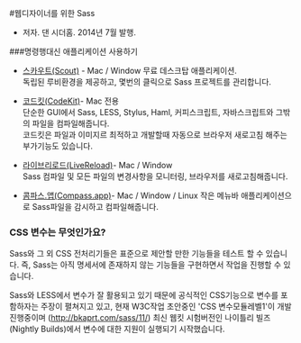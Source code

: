 #웹디자이너를 위한 Sass 
- 저자. 댄 시더홈.  2014년 7월 발행.

###명령행대신 애플리케이션 사용하기

* [스카우트(Scout)](http://bkaprt.com/sass/6/) - Mac / Window 무료 데스크탑 애플리케이션.    
  독립된 루비환경을 제공하고, 몇번의 클릭으로 Sass 프로젝트를 관리합니다.

* [코드킷(CodeKit)](http://bkaprt.com/sass/7/)- Mac 전용    
  단순한 GUI에서 Sass, LESS, Stylus, Haml, 커피스크립트, 자바스크립트와 그밖의 파일을 컴파일해줍니다.   
  코드킷은 파일과 이미지르 최적하고 개발할때 자동으로 브라우저 새로고침 해주는 부가기능도 있습니다.     
* [라이브리로드(LiveReload)](http://bkaprt.com/sass/8/)- Mac / Window   
  Sass 컴파일 및 모든 파일의 변경사항을 모니터링, 브라우저를 새로고침해줍니다.

* [콤파스.앱(Compass.app)](http://bkaprt.com/sass/9/)- Mac / Window / Linux
  작은 메뉴바 애플리케이션으로 Sass파일을 감시하고 컴파일해줍니다.


### CSS 변수는 무엇인가요?
Sass와 그 외 CSS 전처리기들은 표준으로 제안할 만한 기능들을 테스트 할 수 있습니다. 즉, Sass는 아직 명세서에 존재하지 않는 기능들을 구현하면서 작업을 진행할 수 있습니다. 

Sass와 LESS에서 변수가 잘 활용되고 있기 때문에 공식적인 CSS기능으로 변수를 포함하자는 주장이 펼쳐지고 있고, 현재 W3C작업 초안중인 'CSS 변수모듈레벨1'이 개발진행중이며 (http://bkaprt.com/sass/11/) 최신 웹킷 시험버전인 나이틀리 빌즈(Nightly Builds)에서 변수에 대한 지원이 실행되기 시작했습니다. 

